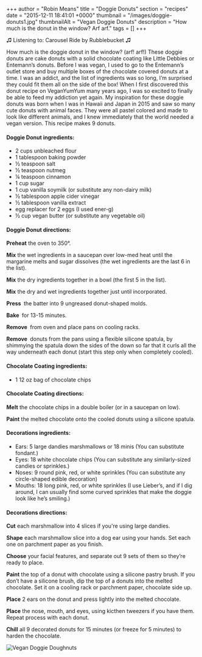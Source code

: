 +++
author = "Robin Means"
title = "Doggie Donuts"
section = "recipes"
date = "2015-12-11 18:41:01 +0000"
thumbnail = "/images/doggie-donuts1.jpg"
thumbnailAlt = "Vegan Doggie Donuts"
description = "How much is the donut in the window? Arf arf."
tags = []
+++

♫&nbsp;Listening to: Carousel Ride by Rubblebucket ♫

How much is the doggie donut in the window? (arf! arf!) These doggie donuts are cake donuts with a solid chocolate coating like Little Debbies or Entemann’s donuts. Before I was vegan, I used to go to the Entemann’s outlet store and buy multiple boxes of the chocolate covered donuts at a time. I was an addict, and the list of ingredients was so long, I’m surprised they could fit them all on the side of the box! When I first discovered this donut recipe on VeganYumYum many years ago, I was so excited to finally be able to feed my addiction yet again. My inspiration for these doggie donuts was born when I was in Hawaii and Japan in 2015 and saw so many cute donuts with animal faces. They were all pastel colored and made to look like different animals, and I knew immediately that the world needed a vegan version. This recipe makes 9 donuts.

#### Doggie Donut ingredients:

- 2 cups unbleached flour
- 1 tablespoon baking powder
- ½ teaspoon salt
- ½ teaspoon nutmeg
- ¼ teaspoon cinnamon
- 1 cup sugar
- 1 cup vanilla soymilk (or substitute any non-dairy milk)
- ½ tablespoon apple cider vinegar
- ½ tablespoon vanilla extract
- egg replacer for 2 eggs (I used ener-g)
- ½ cup vegan butter (or substitute any vegetable oil)

#### Doggie Donut directions:

**Preheat** the oven to 350°.

**Mix** the wet ingredients in a saucepan over low-med heat until the margarine melts and sugar dissolves (the wet ingredients are the last 6 in the list).

**Mix** the dry ingredients together in a bowl (the first 5 in the list).

**Mix** the dry and wet ingredients together just until incorporated.

**Press&nbsp;** the batter into 9 ungreased donut-shaped molds.

**Bake&nbsp;** for 13-15 minutes.

**Remove&nbsp;** from oven and place pans on cooling racks.

**Remove&nbsp;** donuts from the pans using a flexible silicone spatula, by shimmying the spatula down the sides of the down so far that it curls all the way underneath each donut (start this step only when completely cooled).



#### Chocolate Coating ingredients:

- 1 12 oz bag of chocolate chips

#### Chocolate Coating directions:

**Melt** the chocolate chips in a double boiler (or in a saucepan on low).

**Paint** the melted chocolate onto the cooled donuts using a silicone spatula.



#### Decorations ingredients:

- Ears: 5 large dandies marshmallows or 18 minis (You can substitute fondant.)
- Eyes: 18 white chocolate chips (You can substitute any similarly-sized candies or sprinkles.)
- Noses: 9 round pink, red, or white sprinkles (You can substitute any circle-shaped edible decoration)
- Mouths: 18 long pink, red, or white sprinkles (I use Lieber’s, and if I dig around, I can usually find some curved sprinkles that make the doggie look like he’s smiling.)

#### Decorations directions:

**Cut** each marshmallow into 4 slices if you're using large dandies.

**Shape** each marshmallow slice into a dog ear using your hands. Set each one on parchment paper as you finish.

**Choose** your facial features, and separate out 9 sets of them so they’re ready to place.

**Paint** the top of a donut with chocolate using a silicone pastry brush. If you don’t have a silicone brush, dip the top of a donuts into the melted chocolate. Set it on a cooling rack or parchment paper, chocolate side up.

**Place** 2 ears on the donut and press lightly into the melted chocolate.

**Place** the nose, mouth, and eyes, using kicthen tweezers if you have them. Repeat process with each donut.

**Chill** all 9 decorated donuts for 15 minutes (or freeze for 5 minutes) to harden the chocolate.

![Vegan Doggie Doughnuts](/images/doggie-donuts2.jpg)

